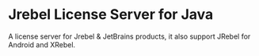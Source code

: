 # Jrebel License Server for Java

A license server for Jrebel & JetBrains products, it also support JRebel for Android and XRebel.

